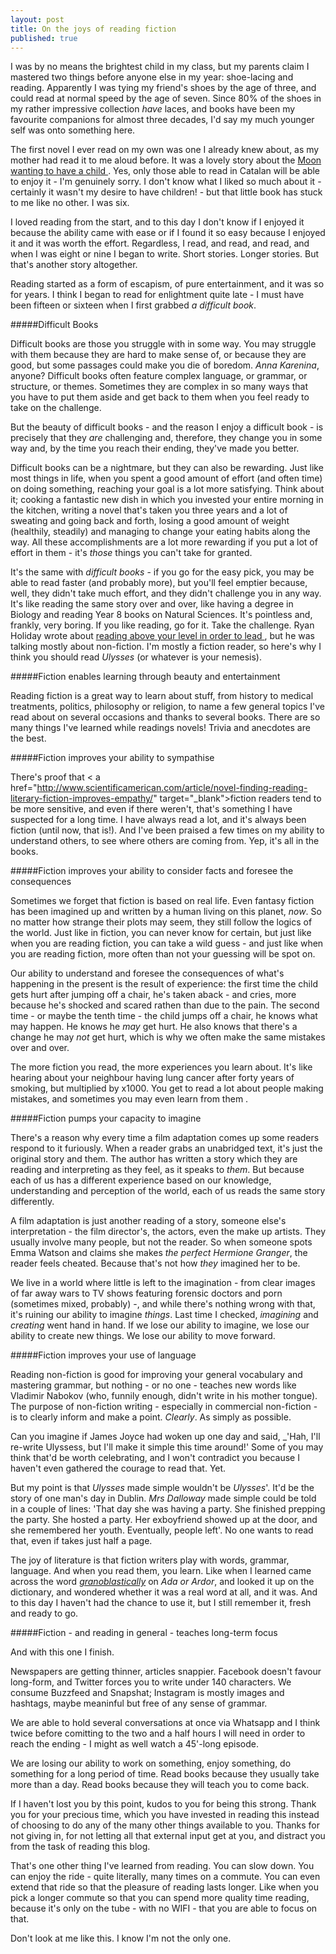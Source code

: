 ```yaml
---
layout: post
title: On the joys of reading fiction
published: true
---
```


I was by no means the brightest child in my class, but my parents claim I mastered two things before anyone else in my year: shoe-lacing and reading. Apparently I was tying my friend's shoes by the age of three, and could read at normal speed by the age of seven. Since 80% of the shoes in my rather impressive collection _have_ laces, and books have been my favourite companions for almost three decades, I'd say my much younger self was onto something here.

The first novel I ever read on my own was one I already knew about, as my mother had read it to me aloud before. It was a lovely story about the <a href="https://www.amazon.es/lluna-fill-Barco-Vapor-Azul/dp/8476296770/277-2040750-0621726?ie=UTF8&*Version*=1&*entries*=0" target="_blank">Moon wanting to have a child </a>. Yes, only those able to read in Catalan will be able to enjoy it - I'm genuinely sorry. I don't know what I liked so much about it - certainly it wasn't my desire to have children! - but that little book has stuck to me like no other. I was six.

I loved reading from the start, and to this day I don't know if I enjoyed it because the ability came with ease or if I found it so easy because I enjoyed it and it was worth the effort. Regardless, I read, and read, and read, and when I was eight or nine I began to write. Short stories. Longer stories. But that's another story altogether.

Reading started as a form of escapism, of pure entertainment, and it was so for years. I think I began to read for enlightment quite late - I must have been fifteen or sixteen when I first grabbed _a difficult book_. 

#####Difficult Books

Difficult books are those you struggle with in some way. You may struggle with them because they are hard to make sense of, or because they are good, but some passages could make you die of boredom. _Anna Karenina_, anyone? Difficult books often feature complex language, or grammar, or structure, or themes. Sometimes they are complex in so many ways that you have to put them aside and get back to them when you feel ready to take on the challenge.

But the beauty of difficult books - and the reason I enjoy a difficult book - is precisely that they _are_ challenging and, therefore, they change you in some way and, by the time you reach their ending, they've made you better. 

Difficult books can be a nightmare, but they can also be rewarding. Just like most things in life, when you spent a good amount of effort (and often time) on doing something, reaching your goal is a lot more satisfying. Think about it; cooking a fantastic new dish in which you invested your entire morning in the kitchen, writing a novel that's taken you three years and a lot of sweating and going back and forth, losing a good amount of weight (healthily, steadily) and managing to change your eating habits along the way. All these accomplishments are a lot more rewarding if you put a lot of effort in them - it's _those_ things you can't take for granted.

It's the same with _difficult books_ - if you go for the easy pick, you may be able to read faster (and probably more), but you'll feel emptier because, well, they didn't take much effort, and they didn't challenge you in any way. It's like reading the same story over and over, like having a degree in Biology and reading Year 8 books on Natural Sciences. It's pointless and, frankly, very boring. If you like reading, go for it. Take the challenge. Ryan Holiday wrote about <a href="http://thoughtcatalog.com/ryan-holiday/2013/04/read-to-lead-how-to-digest-books-above-your-level/" target="_blank" >reading above your level in order to lead </a>, but he was talking mostly about non-fiction. I'm mostly a fiction reader, so here's why I think you should read _Ulysses_ (or whatever is your nemesis).

#####Fiction enables learning through beauty and entertainment

Reading fiction is a great way to learn about stuff, from history to medical treatments, politics, philosophy or religion, to name a few general topics I've read about on several occasions and thanks to several books. There are so many things I've learned while readings novels! Trivia and anecdotes are the best.

#####Fiction improves your ability to sympathise

There's proof that < a href="http://www.scientificamerican.com/article/novel-finding-reading-literary-fiction-improves-empathy/" target="_blank">fiction readers tend to be more sensitive</a>, and even if there weren't, that's something I have suspected for a long time. I have always read a lot, and it's always been fiction (until now, that is!). And I've been praised a few times on my ability to understand others, to see where others are coming from. Yep, it's all in the books. 

#####Fiction improves your ability to consider facts and foresee the consequences

Sometimes we forget that fiction is based on real life. Even fantasy fiction has been imagined up and written by a human living on this planet, _now_. So no matter how strange their plots may seem, they still follow the logics of the world. Just like in fiction, you can never know for certain, but just like when you are reading fiction, you can take a wild guess - and just like when you are reading fiction, more often than not your guessing will be spot on. 

Our ability to understand and foresee the consequences of what's happening in the present is the result of experience: the first time the child gets hurt after jumping off a chair, he's taken aback - and cries, more because he's shocked and scared rathen than due to the pain. The second time - or maybe the tenth time - the child jumps off a chair, he knows what may happen. He knows he _may_ get hurt. He also knows that there's a change he may _not_ get hurt, which is why we often make the same mistakes over and over. 

The more fiction you read, the more experiences you learn about. It's like hearing about your neighbour having lung cancer after forty years of smoking, but multiplied by x1000. You get to read a lot about people making mistakes, and sometimes you may even learn from them .

#####Fiction pumps your capacity to imagine

There's a reason why every time a film adaptation comes up some readers respond to it furiously. When a reader grabs an unabridged text, it's just the original story and them. The author has written a story which they are reading and interpreting as they feel, as it speaks to _them_. But because each of us has a different experience based on our knowledge, understanding and perception of the world, each of us reads the same story differently.

A film adaptation is just another reading of a story, someone else's interpretation - the film director's, the actors, even the make up artists. They usually involve many people, but not the reader. So when someone spots Emma Watson and claims she makes _the perfect Hermione Granger_, the reader feels cheated. Because that's not how _they_ imagined her to be.

We live in a world where little is left to the imagination - from clear images of far away wars to TV shows featuring forensic doctors and porn (sometimes mixed, probably) -, and while there's nothing wrong with that, it's ruining our ability to imagine _things_. Last time I checked, _imagining_ and _creating_ went hand in hand. If we lose our ability to imagine, we lose our ability to create new things. We lose our ability to move forward.

#####Fiction improves your use of language

Reading non-fiction is good for improving your general vocabulary and mastering grammar, but nothing - or no one - teaches new words like Vladimir Nabokov (who, funnily enough, didn't write in his mother tongue). The purpose of non-fiction writing - especially in commercial non-fiction - is to clearly inform and make a point. _Clearly_. As simply as possible.

Can you imagine if James Joyce had woken up one day and said, _'Hah, I'll re-write Ulyssess, but I'll make it simple this time around!' Some of you may think that'd be worth celebrating, and I won't contradict you because I haven't even gathered the courage to read that. Yet. 

But my point is that _Ulysses_ made simple wouldn't be _Ulysses_'. It'd be the story of one man's day in Dublin. _Mrs Dalloway_ made simple could be told in a couple of lines: 'That day she was having a party. She finished prepping the party. She hosted a party. Her exboyfriend showed up at the door, and she remembered her youth. Eventually, people left'. No one wants to read that, even if takes just half a page. 

The joy of literature is that fiction writers play with words, grammar, language. And when you read them, you learn. Like when I learned came across the word <a href="http://www.merriam-webster.com/dictionary/granoblastic" target="_blank">_granoblastically_</a> on _Ada or Ardor_, and looked it up on the dictionary, and wondered whether it was a real word at all, and it was. And to this day I haven't had the chance to use it, but I still remember it, fresh and ready to go. 

#####Fiction - and reading in general - teaches long-term focus

And with this one I finish.

Newspapers are getting thinner, articles snappier. Facebook doesn't favour long-form, and Twitter forces you to write under 140 characters. We consume Buzzfeed and Snapshat; Instagram is mostly images and hashtags, maybe meaninful but free of any sense of grammar. 

We are able to hold several conversations at once via Whatsapp and I think twice before comitting to the two and a half hours I will need in order to reach the ending - I might as well watch a 45'-long episode. 

We are losing our ability to work on something, enjoy something, do something for a long period of time. Read books because they usually take more than a day. Read books because they will teach you to come back.

If I haven't lost you by this point, kudos to you for being this strong. Thank you for your precious time, which you have invested in reading this instead of choosing to do any of the many other things available to you. Thanks for not giving in, for not letting all that external input get at you, and distract you from the task of reading this blog.

That's one other thing I've learned from reading. You can slow down. You can enjoy the ride - quite literally, many times on a commute. You can even extend that ride so that the pleasure of reading lasts longer. Like when you pick a longer commute so that you can spend more quality time reading, because it's only on the tube - with no WIFI - that you are able to focus on that.

Don't look at me like this. I know I'm not the only one. 


 
